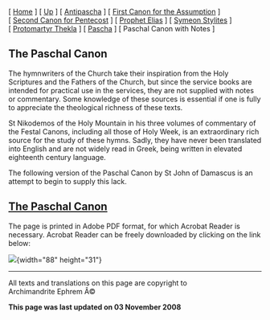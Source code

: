 \[ [Home](index.md) \] \[ [Up](john-dam.md) \]
\[ [Antipascha](thomcan.md) \]
\[ [First Canon for the Assumption](asccan01.md) \]
\[ [Second Canon for Pentecost](pentcan2.md) \]
\[ [Prophet Elias](20julcan.md) \] \[ [Symeon Stylites](symeon.md) \]
\[ [Protomartyr Thekla](TheklaCan.md) \] \[ [Pascha](PaschaCan.md) \]
\[ Paschal Canon with Notes \]

The Paschal Canon
-----------------

The hymnwriters of the Church take their inspiration from the Holy
Scriptures and the Fathers of the Church, but since the service books
are intended for practical use in the services, they are not supplied
with notes or commentary. Some knowledge of these sources is essential
if one is fully to appreciate the theological richness of these texts.

St Nikodemos of the Holy Mountain in his three volumes of commentary of
the Festal Canons, including all those of Holy Week, is an extraordinary
rich source for the study of these hymns. Sadly, they have never been
translated into English and are not widely read in Greek, being written
in elevated eighteenth century language.

The following version of the Paschal Canon by St John of Damascus is an
attempt to begin to supply this lack.

[The Paschal Canon](Paschal%20Canon%20Noted.pdf)
------------------------------------------------

The page is printed in Adobe PDF format, for which Acrobat Reader is
necessary. Acrobat Reader can be freely downloaded by clicking on the
link below:

![](pascha1.gif){width="88" height="31"}

------------------------------------------------------------------------

All texts and translations on this page are copyright to\
Archimandrite Ephrem Â©

**This page was last updated on 03 November 2008**
